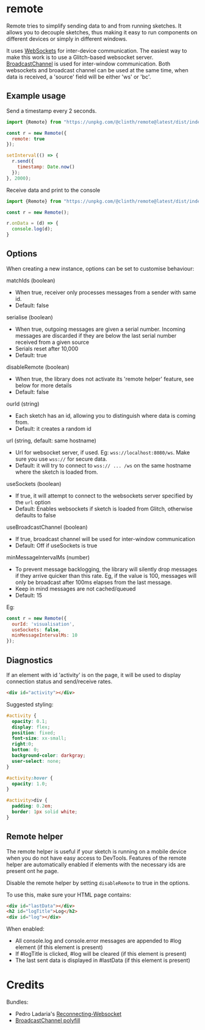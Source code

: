 # remote

Remote tries to simplify sending data to and from running sketches. It allows you to decouple sketches, thus making it easy to run components on different devices or simply in different windows.

It uses [WebSockets](https://developer.mozilla.org/en-US/docs/Web/API/WebSockets_API/Writing_WebSocket_client_applications) for inter-device communication. The easiest way to make this work is to use a Glitch-based websocket server. [BroadcastChannel](https://developer.mozilla.org/en-US/docs/Web/API/Broadcast_Channel_API) is used for inter-window communication. Both websockets and broadcast channel can be used at the same time, when data is received, a 'source' field will be either 'ws' or 'bc'.

## Example usage

Send a timestamp every 2 seconds.

```js
import {Remote} from "https://unpkg.com/@clinth/remote@latest/dist/index.mjs";

const r = new Remote({
  remote: true
});

setInterval(() => {
  r.send({
    timestamp: Date.now()
  });
}, 2000);
```

Receive data and print to the console

```js
import {Remote} from "https://unpkg.com/@clinth/remote@latest/dist/index.mjs";

const r = new Remote();

r.onData = (d) => {
  console.log(d);
}
```


## Options

When creating a new instance, options can be set to customise behaviour:

matchIds (boolean)
* When true, receiver only processes messages from a sender with same id.
* Default: false

serialise (boolean)
* When true, outgoing messages are given a serial number. Incoming messages are discarded if they are below the last serial number received from a given source
* Serials reset after 10,000
* Default: true

disableRemote (boolean)
* When true, the library does not activate its 'remote helper' feature, see below for more details
* Default: false
  
ourId (string)
* Each sketch has an id, allowing you to distinguish where data is coming from.
* Default: it creates a random id

url (string, default: same hostname)
* Url for websocket server, if used. Eg: `wss://localhost:8080/ws`. Make sure you use `wss://` for secure data.
* Default: it will try to connect to `wss:// ... /ws` on the same hostname where the sketch is loaded from.

useSockets (boolean)
* If true, it will attempt to connect to the websockets server specified by the `url` option
* Default: Enables websockets if sketch is loaded from Glitch, otherwise defaults to false

useBroadcastChannel (boolean)
* If true, broadcast channel will be used for inter-window communication
* Default: Off if useSockets is true

minMessageIntervalMs (number)
* To prevent message backlogging, the library will silently drop messages if they arrive quicker than this rate. Eg, if the value is 100, messages will only be broadcast after 100ms elapses from the last message.
* Keep in mind messages are not cached/queued
* Default: 15

Eg:

```js
const r = new Remote({
  ourId: 'visualisation',
  useSockets: false,
  minMessageIntervalMs: 10
});
```

## Diagnostics

If an element with id 'activity' is on the page, it will be used to display connection status and send/receive rates.


```html
<div id="activity"></div>
```

Suggested styling:

```css
#activity {
  opacity: 0.1;
  display: flex;
  position: fixed;
  font-size: xx-small;
  right:0;
  bottom: 0;
  background-color: darkgray;
  user-select: none;
}

#activity:hover {
  opacity: 1.0;
}

#activity>div {
  padding: 0.2em;
  border: 1px solid white;
}
```

## Remote helper

The remote helper is useful if your sketch is running on a mobile device when you do not have easy access to DevTools. Features of the remote helper are automatically enabled if elements with the necessary ids are present ont he page.

Disable the remote helper by setting `disableRemote` to true in the options.

To use this, make sure your HTML page contains:

```html
<div id="lastData"></div>
<h2 id="logTitle">Log</h2>
<div id="log"></div>
```

When enabled:
* All console.log and console.error messages are appended to #log element (if this element is present)
* If #logTitle is clicked, #log will be cleared (if this element is present)
* The last sent data is displayed in #lastData (if this element is present)


# Credits

Bundles:
* Pedro Ladaria's [Reconnecting-Websocket](https://github.com/pladaria/reconnecting-websocket)
* [BroadcastChannel polyfill](https://gist.github.com/sechel/e6aff22d9e56df02c5bd09c4afc516e6)
